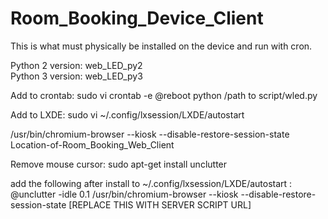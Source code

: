 # Room_Booking_Device_Client
This is what must physically be installed on the device and run with cron.

Python 2 version: web_LED_py2\
Python 3 version: web_LED_py3

Add to crontab: 
sudo vi crontab -e
@reboot python /path to script/wled.py

Add to LXDE:
sudo vi ~/.config/lxsession/LXDE/autostart

/usr/bin/chromium-browser --kiosk --disable-restore-session-state Location-of-Room_Booking_Web_Client

Remove mouse cursor: 
sudo apt-get install unclutter

add the following after install to ~/.config/lxsession/LXDE/autostart :
@unclutter -idle 0.1
/usr/bin/chromium-browser --kiosk --disable-restore-session-state [REPLACE THIS WITH SERVER SCRIPT URL]
